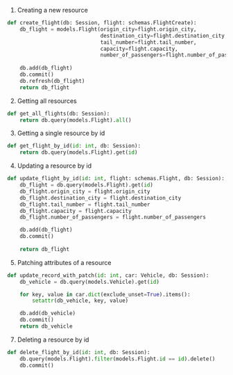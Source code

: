 1. Creating a new resource
```python
def create_flight(db: Session, flight: schemas.FlightCreate):
    db_flight = models.Flight(origin_city=flight.origin_city,
                              destination_city=flight.destination_city,
                              tail_number=flight.tail_number,
                              capacity=flight.capacity,
                              number_of_passengers=flight.number_of_passengers)
    
    db.add(db_flight)
    db.commit()
    db.refresh(db_flight)
    return db_flight
```

2. Getting all resources
```python
def get_all_flights(db: Session):
	return db.query(models.Flight).all()
```

3. Getting a single resource by id
```python
def get_flight_by_id(id: int, db: Session):
	return db.query(models.Flight).get(id)
```

4. Updating a resource by id
```python
def update_flight_by_id(id: int, flight: schemas.Flight, db: Session):
    db_flight = db.query(models.Flight).get(id)
    db_flight.origin_city = flight.origin_city
    db_flight.destination_city = flight.destination_city
    db_flight.tail_number = flight.tail_number
    db_flight.capacity = flight.capacity
    db_flight.number_of_passengers = flight.number_of_passengers

    db.add(db_flight)
    db.commit()
    
    return db_flight
```

5. Patching attributes of a resource
```python
def update_record_with_patch(id: int, car: Vehicle, db: Session):
    db_vehicle = db.query(models.Vehicle).get(id)

    for key, value in car.dict(exclude_unset=True).items():
        setattr(db_vehicle, key, value)

    db.add(db_vehicle)
    db.commit()
    return db_vehicle

```

7. Deleting a resource by id
```python
def delete_flight_by_id(id: int, db: Session):
    db.query(models.Flight).filter(models.Flight.id == id).delete()
    db.commit()
```